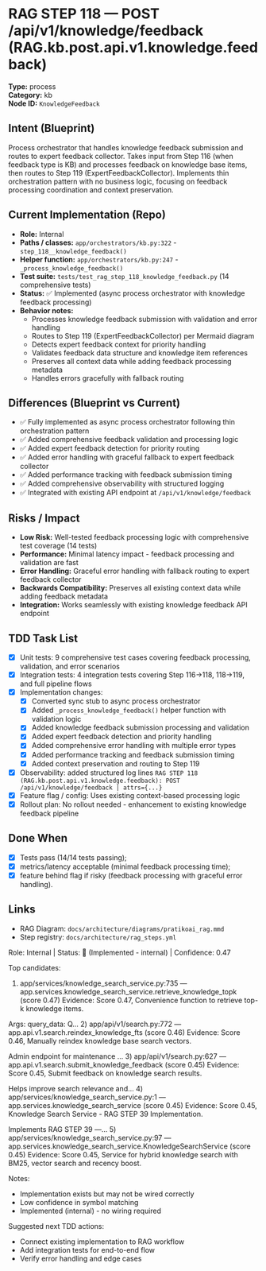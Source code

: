 # RAG STEP 118 — POST /api/v1/knowledge/feedback (RAG.kb.post.api.v1.knowledge.feedback)

**Type:** process  
**Category:** kb  
**Node ID:** `KnowledgeFeedback`

## Intent (Blueprint)
Process orchestrator that handles knowledge feedback submission and routes to expert feedback collector. Takes input from Step 116 (when feedback type is KB) and processes feedback on knowledge base items, then routes to Step 119 (ExpertFeedbackCollector). Implements thin orchestration pattern with no business logic, focusing on feedback processing coordination and context preservation.

## Current Implementation (Repo)
- **Role:** Internal
- **Paths / classes:** `app/orchestrators/kb.py:322` - `step_118__knowledge_feedback()`
- **Helper function:** `app/orchestrators/kb.py:247` - `_process_knowledge_feedback()`
- **Test suite:** `tests/test_rag_step_118_knowledge_feedback.py` (14 comprehensive tests)
- **Status:** ✅ Implemented (async process orchestrator with knowledge feedback processing)
- **Behavior notes:**
  - Processes knowledge feedback submission with validation and error handling
  - Routes to Step 119 (ExpertFeedbackCollector) per Mermaid diagram
  - Detects expert feedback context for priority handling
  - Validates feedback data structure and knowledge item references
  - Preserves all context data while adding feedback processing metadata
  - Handles errors gracefully with fallback routing

## Differences (Blueprint vs Current)
- ✅ Fully implemented as async process orchestrator following thin orchestration pattern
- ✅ Added comprehensive feedback validation and processing logic
- ✅ Added expert feedback detection for priority routing
- ✅ Added error handling with graceful fallback to expert feedback collector
- ✅ Added performance tracking with feedback submission timing
- ✅ Added comprehensive observability with structured logging
- ✅ Integrated with existing API endpoint at `/api/v1/knowledge/feedback`

## Risks / Impact
- **Low Risk:** Well-tested feedback processing logic with comprehensive test coverage (14 tests)
- **Performance:** Minimal latency impact - feedback processing and validation are fast
- **Error Handling:** Graceful error handling with fallback routing to expert feedback collector
- **Backwards Compatibility:** Preserves all existing context data while adding feedback metadata
- **Integration:** Works seamlessly with existing knowledge feedback API endpoint

## TDD Task List
- [x] Unit tests: 9 comprehensive test cases covering feedback processing, validation, and error scenarios
- [x] Integration tests: 4 integration tests covering Step 116→118, 118→119, and full pipeline flows
- [x] Implementation changes:
  - [x] Converted sync stub to async process orchestrator
  - [x] Added `_process_knowledge_feedback()` helper function with validation logic
  - [x] Added knowledge feedback submission processing and validation
  - [x] Added expert feedback detection and priority handling
  - [x] Added comprehensive error handling with multiple error types
  - [x] Added performance tracking and feedback submission timing
  - [x] Added context preservation and routing to Step 119
- [x] Observability: added structured log lines
  `RAG STEP 118 (RAG.kb.post.api.v1.knowledge.feedback): POST /api/v1/knowledge/feedback | attrs={...}`
- [x] Feature flag / config: Uses existing context-based processing logic
- [x] Rollout plan: No rollout needed - enhancement to existing knowledge feedback pipeline

## Done When
- [x] Tests pass (14/14 tests passing);
- [x] metrics/latency acceptable (minimal feedback processing time);
- [x] feature behind flag if risky (feedback processing with graceful error handling).

## Links
- RAG Diagram: `docs/architecture/diagrams/pratikoai_rag.mmd`
- Step registry: `docs/architecture/rag_steps.yml`


<!-- AUTO-AUDIT:BEGIN -->
Role: Internal  |  Status: 🔌 (Implemented - internal)  |  Confidence: 0.47

Top candidates:
1) app/services/knowledge_search_service.py:735 — app.services.knowledge_search_service.retrieve_knowledge_topk (score 0.47)
   Evidence: Score 0.47, Convenience function to retrieve top-k knowledge items.

Args:
    query_data: Q...
2) app/api/v1/search.py:772 — app.api.v1.search.reindex_knowledge_fts (score 0.46)
   Evidence: Score 0.46, Manually reindex knowledge base search vectors.

Admin endpoint for maintenance ...
3) app/api/v1/search.py:627 — app.api.v1.search.submit_knowledge_feedback (score 0.45)
   Evidence: Score 0.45, Submit feedback on knowledge search results.

Helps improve search relevance and...
4) app/services/knowledge_search_service.py:1 — app.services.knowledge_search_service (score 0.45)
   Evidence: Score 0.45, Knowledge Search Service - RAG STEP 39 Implementation.

Implements RAG STEP 39 —...
5) app/services/knowledge_search_service.py:97 — app.services.knowledge_search_service.KnowledgeSearchService (score 0.45)
   Evidence: Score 0.45, Service for hybrid knowledge search with BM25, vector search and recency boost.

Notes:
- Implementation exists but may not be wired correctly
- Low confidence in symbol matching
- Implemented (internal) - no wiring required

Suggested next TDD actions:
- Connect existing implementation to RAG workflow
- Add integration tests for end-to-end flow
- Verify error handling and edge cases
<!-- AUTO-AUDIT:END -->